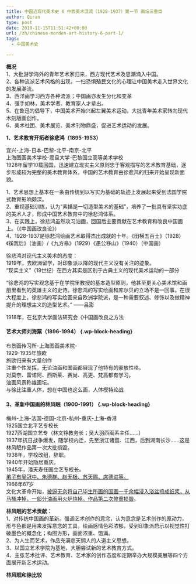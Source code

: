 ```yaml
---
title: 中国近现代美术史 6 中西美术混流（1928-1937）第一节 画坛三重臣
author: Qiran
type: post
date: 2019-11-15T11:51:42+00:00
url: /zh/chinese-morden-art-history-6-part-1/
tags:
  - 中国美术史

---
```

**概况**  
1、大批游学海外的青年艺术家归来，西方现代艺术及思潮涌入中国。  
2、各种流派艺术风格的出现，一扫恐惧殖民文化的心理让中国美术走入世界文化的发展潮流。  
3、西洋画学习西方各种流派；中国画亦发生分化和变革  
4、强手如林，美术学者、教育家人才辈出。  
5、在鲁迅的倡导下，中国美术开始兴起左翼美术运动。大批青年美术家转向现代木刻版画创作。  
6、美术社团、美术展览、美术刊物鼎盛，促进艺术运动的发展。

**1、艺术教育开拓者徐悲鸿（1895-1953）**

宜兴-上海-日本-巴黎-北平-南京-北平  
上海图画美术学校-震旦大学-巴黎国立高等美术学校  
1928年留学10载回国，迅速建立现实主义原则忠于客观描写的艺术教育基础，逐步形成较为完整的美术教育体系，中国的艺术教育由徐悲鸿的归来开始呈现新面貌。

1、艺术思想上基本在一条由传统到以写实为基础的轨迹上发展起来受到法国学院式教育影响颇深。  
2、重视基础训练，认为“素描是一切造型美术的基础”，培养了一批具有坚实功底的美术人才，形成中国艺术教育中的徐悲鸿体系。  
3、在实践上，徐悲鸿虽然攻习油画，回国后主要贡献在艺术教育和改良中国画上。（《中国画改良论》）  
4、1928-1937是徐悲鸿绘画艺术取得杰出成就的十年。《田横五百士》（1928）《徯我后》（油画）/《九方皋》（1929）《愚公移山》（1940）（中国画）

徐悲鸿对现代主义美术的态度：  
1919年，去欧洲留学，对印象派以降的现代主义没有关注的迹象。  
“现实主义”（19世纪）在西方其实是区别于古典主义的现代美术运动的一部分  
  
“徐悲鸿的写实观念基于在学院里教授的基本造型原则，他甚至更关心美术馆和画册里看到的英雄主义的史诗。徐悲鸿的写实绘画和库尔贝的立场不是一回事。在很大程度上，徐悲鸿的写实绘画来自欧洲学院派，是一种需要叙述、修饰以及做精神提升的理想主义的造型艺术。” ——吕澎

1918年，在北京大学画法研究会《中国画改良之方法

#### 艺术大师刘海粟（1896-1994） {.wp-block-heading}

布景画传习所-上海图画美术院-  
1929-1935年旅欧  
旅欧归来有大量创作  
注重个性发挥，无论油画和国画都展现了他特有的豪放性格。  
对莫奈、雷诺阿、西斯莱、赛尚、高更、梵高都有学习。  
油画风景称雄画坛。  
与徐比注重人体，想在中国也这么画，人体模特论战

#### 3、革新中国画的林风眠（1900-1991） {.wp-block-heading}

梅州-上海-法国-德国-北京-杭州-重庆-上海-香港  
1925国立北平艺专校长  
1927西湖国立艺专（林文铮教务长；吴大羽西画系主任……）  
1937年抗日战争爆发，随学校内迁，先至浙江诸暨、江西，后到湖南长沙……这是林风眠作品第一次大批损毀。  
1938年，学校改组，辞职。  
1940年开始隐居重庆。  
1945年，潘天寿任国立艺专校长。  
<span style="text-decoration: underline;">弟子有吴冠中、朱德群、赵无极、苏天赐、席德进等。</span>  
1966年67岁  
文化大革命开始，<span style="text-decoration: underline;">被逼无奈将自己毕生所画的国画一千余幅浸入浴盆捣成纸浆，从马桶冲掉，一部分油画用火炉烧掉。作品第二次惨重损毁</span>。

**林风眠的艺术贡献：**  
1、对传统中国画的革新。强调艺术创作的意念，认为意念是艺术创作的原动力，形与色都是用来发挥意念的工具，绘画感情色彩浓郁，受到印象派启示以视觉性打破墨色的概念化；构图方形，画面浓重、饱满。  
2、为人生而艺术，作品充满悲天悯人的人道主义思想。  
3、以国立艺术学院为基地，大胆尝试新的艺术教育方式。  
4、主张艺术批评、艺术教育、艺术家的创作态度和定期举办大规模美展等四个方面展开新艺术运动。

**林风眠和徐比较**
